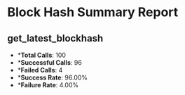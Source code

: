# Block Hash Summary Report

## get_latest_blockhash
- ***Total Calls**: 100
- ***Successful Calls**: 96
- ***Failed Calls**: 4
- ***Success Rate**: 96.00%
- ***Failure Rate**: 4.00%
